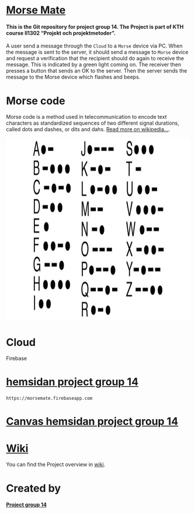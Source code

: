 
#  [Morse Mate](https://morsemate.firebaseapp.com)
#### This is the Git repository for project group 14. The Project is part of KTH course II1302 “Projekt och projektmetoder”. 

A user send a message through the `Cloud` to a `Morse` device via PC.
When the message is sent to the server, it should send a message to `Morse` device and request a verification that the recipient should do again to receive the message. This is indicated by a green light coming on. 
The receiver then presses a button that sends an OK to the server. Then the server sends the message to the Morse device which flashes and beeps.

# Morse code 
Morse code is a method used in telecommunication to encode text characters as standardized sequences of two different signal durations, called dots and dashes, or dits and dahs. [Read more on wikipedia...](https://en.wikipedia.org/wiki/Morse_code).

<p align="center"><a><img src="https://github.com/HenningWigforss/II1302/blob/main/icons/mars.jpg" alt="Morse code" width="900" height="500"/></a></p>


# Cloud  
Firebase


# [hemsidan project group 14](https://github.com/HenningWigforss/II1302/tree/main/hemsidan)
```
https://morsemate.firebaseapp.com 
```

# [Canvas hemsidan project group 14](https://canvas.kth.se/groups/188033/pages/project-group-14)




# [Wiki](https://github.com/HenningWigforss/II1302/wiki)
You can find the Project overview in [wiki](https://github.com/HenningWigforss/II1302/wiki).
# Created by
#### [Project group 14](https://github.com/HenningWigforss/II1302/wiki/About-us)
 
